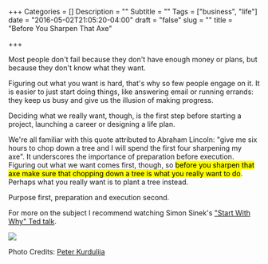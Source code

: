 +++
Categories = []
Description = ""
Subtitle = ""
Tags = ["business", "life"]
date = "2016-05-02T21:05:20-04:00"
draft = "false"
slug = ""
title = "Before You Sharpen That Axe"

+++

Most people don't fail because they don't have enough money or plans, but because they don't know what they want. 

Figuring out what you want is hard, that's why so few people engage on it. It is easier to just start doing things, like answering email or running errands: they keep us busy and give us the illusion of making progress.

Deciding what we really want, though, is the first step before starting a project, launching a career or designing a life plan.

We're all familiar with this quote attributed to Abraham Lincoln: "give me six hours to chop down a tree and I will spend the first four sharpening my axe". It underscores the importance of preparation before execution. Figuring out what we want comes first, though, so <mark>before you sharpen that axe make sure that chopping down a tree is what you really want to do</mark>. Perhaps what you really want is to plant a tree instead. 

Purpose first, preparation and execution second. 

For more on the subject I recommend watching Simon Sinek's ["Start With Why" Ted talk](https://www.ted.com/talks/simon_sinek_how_great_leaders_inspire_action?language=en).

<img src="/images/tree.jpg">

Photo Credits: [Peter Kurdulija](https://www.flickr.com/photos/peter_from_wellington/15701759174/)